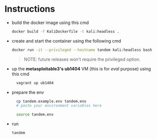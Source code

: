# Instructions
- build the docker image using this cmd
  ```bash
  docker build -f KaliDockerfile -t kali:headless .
  ```
- create and start the container using the following cmd
  ```bash
  docker run -it --privileged --hostname tandem kali:headless bash
  ```
  > NOTE: future releases won't require the privileged option.
- up the **metasploitable3's ub1404** VM (this is for _eval_ purpose) using this cmd
  ```bash
    vagrant up ub1404
  ```
- prepare the env
  ```bash
    cp tandem.example.env tandem.env
    # paste your environment variables here
  ```
  ```bash
    source tandem.env
  ```
- run 
  ```bash 
  tandem
  ```